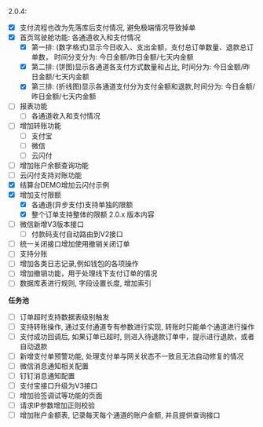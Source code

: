 2.0.4: 
- [x] 支付流程也改为先落库后支付情况, 避免极端情况导致掉单
- [x] 首页驾驶舱功能: 各通道收入和支付情况
  - [x] 第一排: (数字格式)显示今日收入、支出金额，支付总订单数量、退款总订单数， 时间分支分为: 今日金额/昨日金额/七天内金额
  - [x] 第二排: (饼图)显示各通道各支付方式数量和占比, 时间分为: 今日金额/昨日金额/七天内金额
  - [x] 第三排: (折线图)显示各通道支付分为支付金额和退款,时间分为: 今日金额/昨日金额/七天内金额
- [ ] 报表功能
  - [ ] 各通道收入和支付情况
- [ ] 增加转账功能
  - [ ] 支付宝
  - [ ] 微信
  - [ ] 云闪付
- [ ] 增加账户余额查询功能
- [ ] 云闪付支持对账功能
- [x] 结算台DEMO增加云闪付示例
- [x] 增加支付限额
  - [x] 各通道(异步支付)支持单独的限额
  - [x] 整个订单支持整体的限额
2.0.x 版本内容
- [ ] 微信新增V3版本接口
    - [ ] 付款码支付自动路由到V2接口
- [ ] 统一关闭接口增加使用撤销关闭订单
- [ ] 支持分账
- [ ] 增加各类日志记录,例如钱包的各项操作
- [ ] 增加撤销功能，用于处理线下支付订单的情况
- [ ] 数据库表进行规则, 字段设置长度, 增加索引

**任务池**
- [ ] 订单超时支持数据表级别触发
- [ ] 支持转账操作, 通过支付通道专有参数进行实现, 转账时只能单个通道进行操作
- [ ] 支付成功回调后, 如果订单已超时, 则进入待退款订单中，提示进行退款，或者自动退款
- [ ] 新增支付单预警功能, 处理支付单与网关状态不一致且无法自动修复的情况
- [ ] 微信消息通知相关配置
- [ ] 钉钉消息通知配置
- [ ] 支付宝接口升级为V3接口
- [ ] 增加验签调试等功能的页面
- [ ] 请求IP参数增加正则校验
- [ ] 增加账户金额表, 记录每天每个通道的账户金额, 并且提供查询接口
